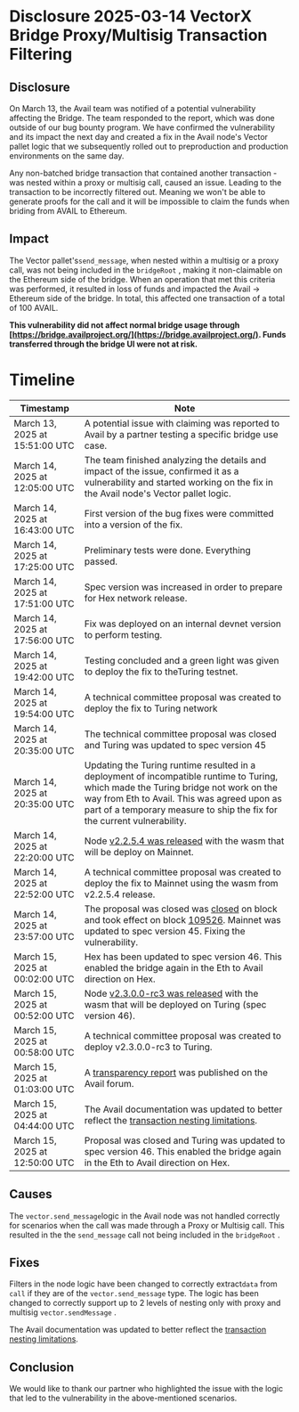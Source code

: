# Disclosure 2025-03-14 VectorX Bridge Proxy/Multisig Transaction Filtering

## Disclosure

On March 13, the Avail team was notified of a potential vulnerability affecting the Bridge. The team responded to the report, which was done outside of our bug bounty program. We have confirmed the vulnerability and its impact the next day and created a fix in the Avail node's Vector pallet logic that we subsequently rolled out to preproduction and production environments on the same day.

Any non-batched bridge transaction that contained another transaction - was nested within a proxy  or multisig call, caused an issue. Leading to the transaction to be incorrectly filtered out. Meaning we won't be able to generate proofs for the call and it will be impossible to claim the funds when briding from AVAIL to Ethereum.

## Impact

The Vector pallet's`send_message`, when nested within a multisig or a proxy call, was not being included in the `bridgeRoot` , making it non-claimable on the Ethereum side of the bridge. When an operation that met this criteria was performed, it resulted in loss of funds and impacted the Avail → Ethereum side of the bridge. In total, this affected one transaction of a total of 100 AVAIL.

**This vulnerability did not affect normal bridge usage through [https://bridge.availproject.org/](https://bridge.availproject.org/). Funds transferred through the bridge UI were not at risk.** 

# Timeline

| Timestamp | Note |
| --- | --- |
| March 13, 2025 at 15:51:00 UTC | A potential issue with claiming was reported to Avail by a partner testing a specific bridge use case. |
| March 14, 2025 at 12:05:00 UTC | The team finished analyzing the details and impact of the issue, confirmed it as a vulnerability and started working on the fix in the Avail node's Vector pallet logic. |
| March 14, 2025 at 16:43:00 UTC | First version of the bug fixes were committed into a version of the fix. |
| March 14, 2025 at 17:25:00 UTC | Preliminary tests were done. Everything passed. |
| March 14, 2025 at 17:51:00 UTC | Spec version was increased in order to prepare for Hex network release. |
| March 14, 2025 at 17:56:00 UTC | Fix was deployed on an internal devnet version to perform testing. |
| March 14, 2025 at 19:42:00 UTC | Testing concluded and a green light was given to deploy the fix to theTuring testnet. |
| March 14, 2025 at 19:54:00 UTC | A technical committee proposal was created to deploy the fix to Turing network |
| March 14, 2025 at 20:35:00 UTC | The technical committee proposal was closed and Turing was updated to spec version 45 |
| March 14, 2025 at 20:35:00 UTC | Updating the Turing runtime resulted in a deployment of incompatible runtime to Turing, which made the Turing bridge not work on the way from Eth to Avail. This was agreed upon as part of a temporary measure to ship the fix for the current vulnerability. |
| March 14, 2025 at 22:20:00 UTC | Node [v2.2.5.4 was released](https://github.com/availproject/avail/releases/tag/v2.2.5.4) with the wasm that will be deploy on Mainnet. |
| March 14, 2025 at 22:52:00 UTC | A technical committee proposal was created to deploy the fix to Mainnet using the wasm from v2.2.5.4 release. |
| March 14, 2025 at 23:57:00 UTC | The proposal was closed was [closed](https://avail.subscan.io/tech/29?tab=votes) on block and took effect on block [109526](https://avail.subscan.io/block/1095296). Mainnet was updated to spec version 45. Fixing the vulnerability. |
| March 15, 2025 at 00:02:00 UTC | Hex has been updated to spec version 46. This enabled the bridge again in the Eth to Avail direction on Hex. |
| March 15, 2025 at 00:52:00 UTC | Node [v2.3.0.0-rc3 was released](https://github.com/availproject/avail/releases/tag/v2.3.0.0-rc3) with the wasm that will be deployed on Turing (spec version 46). |
| March 15, 2025 at 00:58:00 UTC | A technical committee proposal was created to deploy v2.3.0.0-rc3 to Turing. |
| March 15, 2025 at 01:03:00 UTC | A [transparency report](https://forum.availproject.org/t/transparency-report-16-critical-runtime-upgrade-filtering-vectorx-bridge-transactions/1665) was published on the Avail forum. |
| March 15, 2025 at 04:44:00 UTC | The Avail documentation was updated to better reflect the [transaction nesting limitations](https://docs.availproject.org/api-reference/avail-bridge-api). |
| March 15, 2025 at 12:50:00 UTC | Proposal was closed and Turing was updated to spec version 46. This enabled the bridge again in the Eth to Avail direction on Hex. |

## Causes

The `vector.send_message`logic in the Avail node was not handled correctly for scenarios when the call was made through a Proxy or Multisig call. This resulted in the the `send_message` call not being included in the `bridgeRoot` .

## Fixes

Filters in the node logic have been changed to correctly extract`data` from `call` if they are of the `vector.send_message` type. The logic has been changed to correctly support up to 2 levels of nesting only with proxy and multisig `vector.sendMessage` .

The Avail documentation was updated to better reflect the [transaction nesting limitations](https://docs.availproject.org/api-reference/avail-bridge-api).

## Conclusion

We would like to thank our partner who highlighted the issue with the logic that led to the vulnerability in the above-mentioned scenarios.
